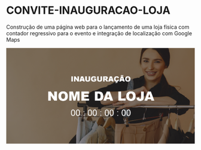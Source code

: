 # CONVITE-INAUGURACAO-LOJA
Construção de uma página web para o lançamento de uma loja física com contador regressivo para o evento e integração de localização com Google Maps

![alt text](https://github.com/gustavoestevesr/CONVITE-INAUGURACAO-LOJA/blob/main/Wallpaper.png)
